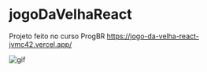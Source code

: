 # jogoDaVelhaReact

Projeto feito no curso ProgBR
<a target="_blank">https://jogo-da-velha-react-jvmc42.vercel.app/</a>

<img src="https://media.giphy.com/media/zz5UHUvVcKt2gcY9tz/giphy.gif" alt="gif">
